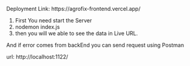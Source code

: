 <p>Deployment Link: https://agrofix-frontend.vercel.app/</p>
<ol>
  <li>First You need start the Server</li>
  <li>nodemon index.js</li>
  <li>then you will we able to see the data in Live URL.</li>
</ol>
<p>And if error comes from backEnd you can send request using Postman</p>
<p>url: http://localhost:1122/ </p>
